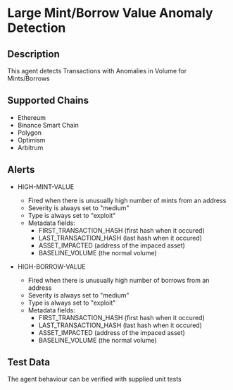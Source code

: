 # Large Mint/Borrow Value Anomaly Detection

## Description

This agent detects Transactions with Anomalies in Volume for Mints/Borrows

## Supported Chains

- Ethereum
- Binance Smart Chain
- Polygon
- Optimism
- Arbitrum

## Alerts

- HIGH-MINT-VALUE

  - Fired when there is unusually high number of mints from an address
  - Severity is always set to "medium"
  - Type is always set to "exploit"
  - Metadata fields:
    - FIRST_TRANSACTION_HASH (first hash when it occured)
    - LAST_TRANSACTION_HASH (last hash when it occured)
    - ASSET_IMPACTED (address of the impaced asset)
    - BASELINE_VOLUME (the normal volume)

- HIGH-BORROW-VALUE

  - Fired when there is unusually high number of borrows from an address
  - Severity is always set to "medium"
  - Type is always set to "exploit"
  - Metadata fields:
    - FIRST_TRANSACTION_HASH (first hash when it occured)
    - LAST_TRANSACTION_HASH (last hash when it occured)
    - ASSET_IMPACTED (address of the impaced asset)
    - BASELINE_VOLUME (the normal volume)

## Test Data

The agent behaviour can be verified with supplied unit tests
